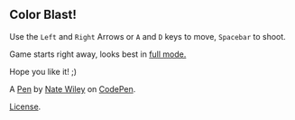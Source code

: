 Color Blast!
------------
Use the `Left` and `Right` Arrows or `A` and `D` keys to move, `Spacebar` to shoot.

Game starts right away, looks best in [full mode.](http://codepen.io/natewiley/full/EGyiF) 

Hope you like it! ;)

A [Pen](http://codepen.io/natewiley/pen/EGyiF) by [Nate Wiley](http://codepen.io/natewiley) on [CodePen](http://codepen.io/).

[License](http://codepen.io/natewiley/pen/EGyiF/license).